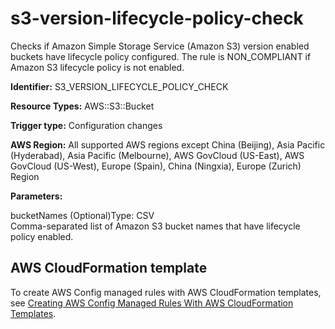 # s3\-version\-lifecycle\-policy\-check<a name="s3-version-lifecycle-policy-check"></a>

Checks if Amazon Simple Storage Service \(Amazon S3\) version enabled buckets have lifecycle policy configured\. The rule is NON\_COMPLIANT if Amazon S3 lifecycle policy is not enabled\. 

**Identifier:** S3\_VERSION\_LIFECYCLE\_POLICY\_CHECK

**Resource Types:** AWS::S3::Bucket

**Trigger type:** Configuration changes

**AWS Region:** All supported AWS regions except China \(Beijing\), Asia Pacific \(Hyderabad\), Asia Pacific \(Melbourne\), AWS GovCloud \(US\-East\), AWS GovCloud \(US\-West\), Europe \(Spain\), China \(Ningxia\), Europe \(Zurich\) Region

**Parameters:**

bucketNames \(Optional\)Type: CSV  
Comma\-separated list of Amazon S3 bucket names that have lifecycle policy enabled\.

## AWS CloudFormation template<a name="w2aac12c33c15b9d523c17"></a>

To create AWS Config managed rules with AWS CloudFormation templates, see [Creating AWS Config Managed Rules With AWS CloudFormation Templates](aws-config-managed-rules-cloudformation-templates.md)\.